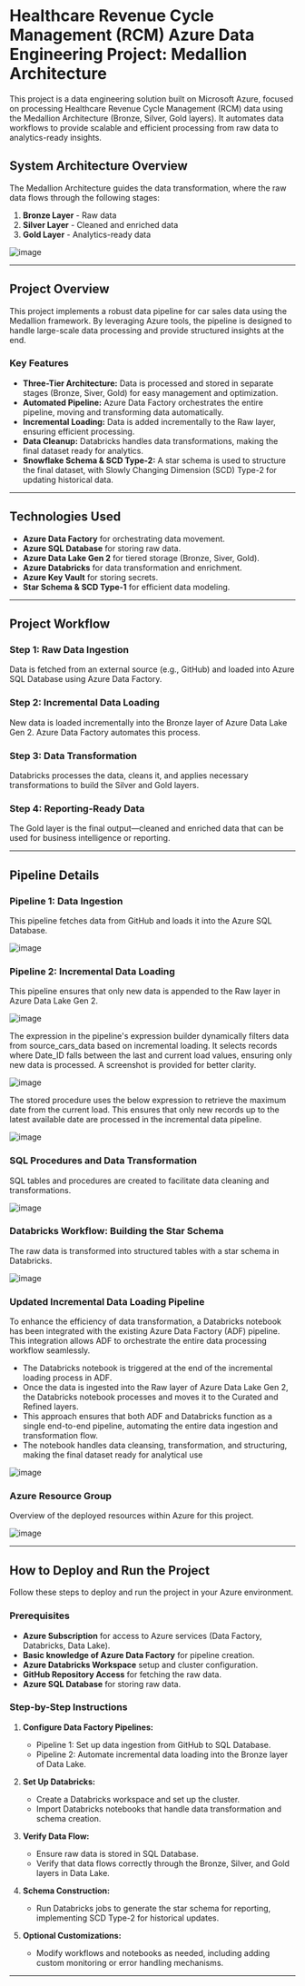 # **Healthcare Revenue Cycle Management (RCM) Azure Data Engineering Project: Medallion Architecture**

This project is a data engineering solution built on Microsoft Azure, focused on processing Healthcare Revenue Cycle Management (RCM) data using the Medallion Architecture (Bronze, Silver, Gold layers). It automates data workflows to provide scalable and efficient processing from raw data to analytics-ready insights.

## **System Architecture Overview**

The Medallion Architecture guides the data transformation, where the raw data flows through the following stages:

1. **Bronze Layer** - Raw data
2. **Silver Layer** - Cleaned and enriched data
3. **Gold Layer** - Analytics-ready data

![image](https://github.com/iamtushaar/HealthcareRCM_ADE_Project/blob/50ddb73fc0196a42e98e2d0d89b25d87917ca7a2/Project%20Screenshots/Architechture%20Dia.png)

---

## **Project Overview**

This project implements a robust data pipeline for car sales data using the Medallion framework. By leveraging Azure tools, the pipeline is designed to handle large-scale data processing and provide structured insights at the end.

### **Key Features**

- **Three-Tier Architecture:** Data is processed and stored in separate stages (Bronze, Siver, Gold) for easy management and optimization.
- **Automated Pipeline:** Azure Data Factory orchestrates the entire pipeline, moving and transforming data automatically.
- **Incremental Loading:** Data is added incrementally to the Raw layer, ensuring efficient processing.
- **Data Cleanup:** Databricks handles data transformations, making the final dataset ready for analytics.
- **Snowflake Schema & SCD Type-2:** A star schema is used to structure the final dataset, with Slowly Changing Dimension (SCD) Type-2 for updating historical data.

---

## **Technologies Used**

- **Azure Data Factory** for orchestrating data movement.
- **Azure SQL Database** for storing raw data.
- **Azure Data Lake Gen 2** for tiered storage (Bronze, Siver, Gold).
- **Azure Databricks** for data transformation and enrichment.
- **Azure Key Vault** for storing secrets.
- **Star Schema & SCD Type-1** for efficient data modeling.

---

## **Project Workflow**

### **Step 1: Raw Data Ingestion**
Data is fetched from an external source (e.g., GitHub) and loaded into Azure SQL Database using Azure Data Factory.

### **Step 2: Incremental Data Loading**
New data is loaded incrementally into the Bronze layer of Azure Data Lake Gen 2. Azure Data Factory automates this process.

### **Step 3: Data Transformation**
Databricks processes the data, cleans it, and applies necessary transformations to build the Silver and Gold layers.

### **Step 4: Reporting-Ready Data**
The Gold layer is the final output—cleaned and enriched data that can be used for business intelligence or reporting.

---

## **Pipeline Details**

### **Pipeline 1: Data Ingestion**

This pipeline fetches data from GitHub and loads it into the Azure SQL Database.

![image](https://github.com/user-attachments/assets/69ea4d58-c5d7-4361-b1e1-4b0ed59f07ae)

### **Pipeline 2: Incremental Data Loading**

This pipeline ensures that only new data is appended to the Raw layer in Azure Data Lake Gen 2.

![image](https://github.com/user-attachments/assets/6f1d9cc0-c880-4a67-916f-330e43bda20b)

The expression in the pipeline's expression builder dynamically filters data from source_cars_data based on incremental loading. It selects records where Date_ID falls between the last and current load values, ensuring only new data is processed. A screenshot is provided for better clarity.

![image](https://github.com/user-attachments/assets/a3338793-d369-416c-9dfe-aa2d8ddc9be9)

The stored procedure uses the below expression to retrieve the maximum date from the current load. This ensures that only new records up to the latest available date are processed in the incremental data pipeline.

![image](https://github.com/user-attachments/assets/fc0ad4df-75b1-478c-bdff-9878b9e2b998)

### **SQL Procedures and Data Transformation**

SQL tables and procedures are created to facilitate data cleaning and transformations.

![image](https://github.com/user-attachments/assets/6154a51b-2b6a-4132-981e-8691dff1c70e)

### **Databricks Workflow: Building the Star Schema**

The raw data is transformed into structured tables with a star schema in Databricks.

![image](https://github.com/user-attachments/assets/d9b4f062-75ae-40f7-b8bc-81d39efdef7d)

### **Updated Incremental Data Loading Pipeline**

To enhance the efficiency of data transformation, a Databricks notebook has been integrated with the existing Azure Data Factory (ADF) pipeline. This integration allows ADF to orchestrate the entire data processing workflow seamlessly.

- The Databricks notebook is triggered at the end of the incremental loading process in ADF.
- Once the data is ingested into the Raw layer of Azure Data Lake Gen 2, the Databricks notebook processes and moves it to the Curated and Refined layers.
- This approach ensures that both ADF and Databricks function as a single end-to-end pipeline, automating the entire data ingestion and transformation flow.
- The notebook handles data cleansing, transformation, and structuring, making the final dataset ready for analytical use

![image](https://github.com/user-attachments/assets/fb772b49-3815-429b-aa83-3ba6ba49ab3c)

### **Azure Resource Group**

Overview of the deployed resources within Azure for this project.

![image](https://github.com/iamtushaar/HealthcareRCM_ADE_Project/blob/50ddb73fc0196a42e98e2d0d89b25d87917ca7a2/Project%20Screenshots/Resources.png)

---

## **How to Deploy and Run the Project**

Follow these steps to deploy and run the project in your Azure environment.

### **Prerequisites**
- **Azure Subscription** for access to Azure services (Data Factory, Databricks, Data Lake).
- **Basic knowledge of Azure Data Factory** for pipeline creation.
- **Azure Databricks Workspace** setup and cluster configuration.
- **GitHub Repository Access** for fetching the raw data.
- **Azure SQL Database** for storing raw data.

### **Step-by-Step Instructions**

1. **Configure Data Factory Pipelines:**
   - Pipeline 1: Set up data ingestion from GitHub to SQL Database.
   - Pipeline 2: Automate incremental data loading into the Bronze layer of Data Lake.

2. **Set Up Databricks:**
   - Create a Databricks workspace and set up the cluster.
   - Import Databricks notebooks that handle data transformation and schema creation.

3. **Verify Data Flow:**
   - Ensure raw data is stored in SQL Database.
   - Verify that data flows correctly through the Bronze, Silver, and Gold layers in Data Lake.

4. **Schema Construction:**
   - Run Databricks jobs to generate the star schema for reporting, implementing SCD Type-2 for historical updates.

5. **Optional Customizations:**
   - Modify workflows and notebooks as needed, including adding custom monitoring or error handling mechanisms.

---
